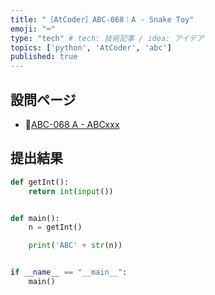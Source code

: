```yaml
---
title: "［AtCoder］ABC-068｜A - Snake Toy"
emoji: "⌨️"
type: "tech" # tech: 技術記事 / idea: アイデア
topics: ['python', 'AtCoder', 'abc']
published: true
---
```


## 設問ページ

- 🔗[ABC-068 A - ABCxxx](https://atcoder.jp/contests/abc068/tasks/abc068_a)

## 提出結果

```python
def getInt():
    return int(input())


def main():
    n = getInt()

    print('ABC' + str(n))


if __name__ == "__main__":
    main()
```
